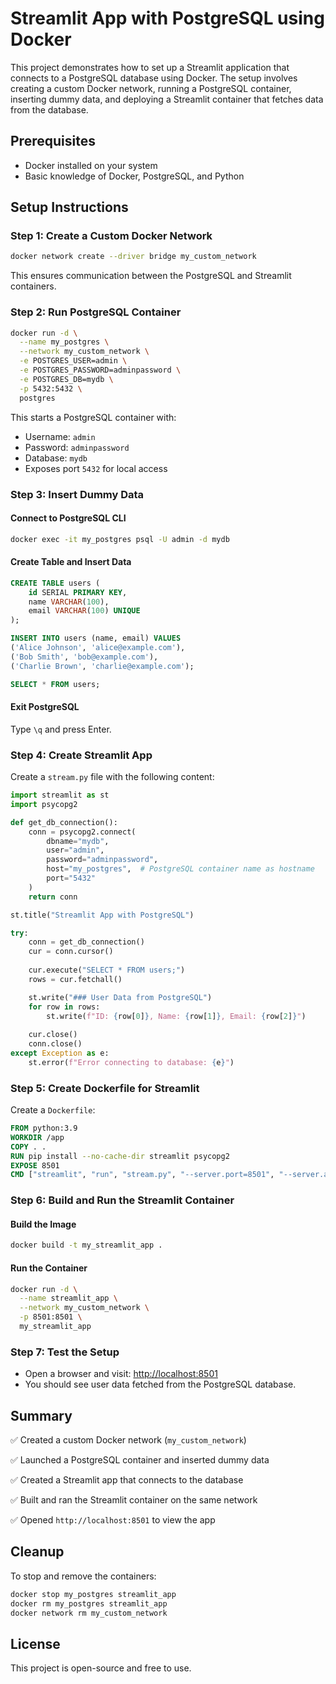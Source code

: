 # Streamlit App with PostgreSQL using Docker

This project demonstrates how to set up a Streamlit application that connects to a PostgreSQL database using Docker. The setup involves creating a custom Docker network, running a PostgreSQL container, inserting dummy data, and deploying a Streamlit container that fetches data from the database.

## Prerequisites
- Docker installed on your system
- Basic knowledge of Docker, PostgreSQL, and Python

## Setup Instructions

### Step 1: Create a Custom Docker Network
```sh
docker network create --driver bridge my_custom_network
```
This ensures communication between the PostgreSQL and Streamlit containers.

### Step 2: Run PostgreSQL Container
```sh
docker run -d \
  --name my_postgres \
  --network my_custom_network \
  -e POSTGRES_USER=admin \
  -e POSTGRES_PASSWORD=adminpassword \
  -e POSTGRES_DB=mydb \
  -p 5432:5432 \
  postgres
```
This starts a PostgreSQL container with:
- Username: `admin`
- Password: `adminpassword`
- Database: `mydb`
- Exposes port `5432` for local access

### Step 3: Insert Dummy Data
#### Connect to PostgreSQL CLI
```sh
docker exec -it my_postgres psql -U admin -d mydb
```
#### Create Table and Insert Data
```sql
CREATE TABLE users (
    id SERIAL PRIMARY KEY,
    name VARCHAR(100),
    email VARCHAR(100) UNIQUE
);

INSERT INTO users (name, email) VALUES
('Alice Johnson', 'alice@example.com'),
('Bob Smith', 'bob@example.com'),
('Charlie Brown', 'charlie@example.com');

SELECT * FROM users;
```
#### Exit PostgreSQL
Type `\q` and press Enter.

### Step 4: Create Streamlit App
Create a `stream.py` file with the following content:
```python
import streamlit as st
import psycopg2

def get_db_connection():
    conn = psycopg2.connect(
        dbname="mydb",
        user="admin",
        password="adminpassword",
        host="my_postgres",  # PostgreSQL container name as hostname
        port="5432"
    )
    return conn

st.title("Streamlit App with PostgreSQL")

try:
    conn = get_db_connection()
    cur = conn.cursor()
    
    cur.execute("SELECT * FROM users;")
    rows = cur.fetchall()

    st.write("### User Data from PostgreSQL")
    for row in rows:
        st.write(f"ID: {row[0]}, Name: {row[1]}, Email: {row[2]}")
    
    cur.close()
    conn.close()
except Exception as e:
    st.error(f"Error connecting to database: {e}")
```

### Step 5: Create Dockerfile for Streamlit
Create a `Dockerfile`:
```dockerfile
FROM python:3.9
WORKDIR /app
COPY . .
RUN pip install --no-cache-dir streamlit psycopg2
EXPOSE 8501
CMD ["streamlit", "run", "stream.py", "--server.port=8501", "--server.address=0.0.0.0"]
```

### Step 6: Build and Run the Streamlit Container
#### Build the Image
```sh
docker build -t my_streamlit_app .
```
#### Run the Container
```sh
docker run -d \
  --name streamlit_app \
  --network my_custom_network \
  -p 8501:8501 \
  my_streamlit_app
```

### Step 7: Test the Setup
- Open a browser and visit: [http://localhost:8501](http://localhost:8501)
- You should see user data fetched from the PostgreSQL database.

## Summary
✅ Created a custom Docker network (`my_custom_network`)

✅ Launched a PostgreSQL container and inserted dummy data

✅ Created a Streamlit app that connects to the database

✅ Built and ran the Streamlit container on the same network

✅ Opened `http://localhost:8501` to view the app

## Cleanup
To stop and remove the containers:
```sh
docker stop my_postgres streamlit_app
docker rm my_postgres streamlit_app
docker network rm my_custom_network
```

## License
This project is open-source and free to use.

